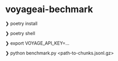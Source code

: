 # voyageai-bechmark

❯ poetry install

❯ poetry shell

❯ export VOYAGE_API_KEY=...

❯ python benchmark.py <path-to-chunks.jsonl.gz>
